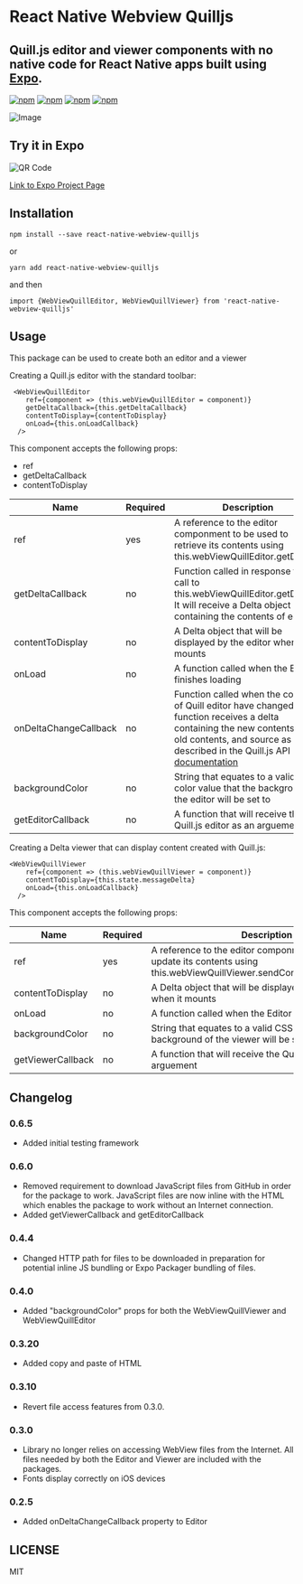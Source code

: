 # React Native Webview Quilljs
## Quill.js editor and viewer components with no native code for React Native apps built using [Expo](https://expo.io/).

[![npm](https://img.shields.io/npm/v/react-native-webview-quilljs.svg)](https://www.npmjs.com/package/react-native-webview-quilljs)
[![npm](https://img.shields.io/npm/dm/react-native-webview-quilljs.svg)](https://www.npmjs.com/package/react-native-webview-quilljs)
[![npm](https://img.shields.io/npm/dt/react-native-webview-quilljs.svg)](https://www.npmjs.com/package/react-native-webview-quilljs)
[![npm](https://img.shields.io/npm/l/react-native-webview-quilljs.svg)](https://github.com/react-native-component/react-native-webview-quilljs/blob/master/LICENSE)


![Image](https://thumbs.gfycat.com/CelebratedSilentDromedary-size_restricted.gif)

## Try it in Expo
![QR Code](https://github.com/reggie3/react-native-webview-quilljs/blob/master/expo-qr-code.png)


[Link to Expo Project Page](https://expo.io/@reggie3/react-native-webview-quilljs)


## Installation
~~~
npm install --save react-native-webview-quilljs
~~~
or 
~~~
yarn add react-native-webview-quilljs
~~~

and then
~~~
import {WebViewQuillEditor, WebViewQuillViewer} from 'react-native-webview-quilljs'
~~~

## Usage
This package can be used to create both an editor and a viewer

Creating a Quill.js editor with the standard toolbar:
~~~~
 <WebViewQuillEditor
    ref={component => (this.webViewQuillEditor = component)}
    getDeltaCallback={this.getDeltaCallback}
    contentToDisplay={contentToDisplay}
    onLoad={this.onLoadCallback}
  />
~~~~

This component accepts the following props:
* ref
* getDeltaCallback
* contentToDisplay

| Name                   | Required      | Description |
| ---------------------- | ------------- | ----------- |
| ref            |    yes        | A reference to the editor componment to be used to retrieve its contents using     this.webViewQuillEditor.getDelta();
| getDeltaCallback  |    no        | Function called in response to a call to this.webViewQuillEditor.getDelta().  It will receive a Delta object containing the contents of editor |
| contentToDisplay     |    no        | A Delta object that will be displayed by the editor when it mounts|
| onLoad | no| A function called when the Editor finishes loading |
| onDeltaChangeCallback | no | Function called when the contents of Quill editor have changed.  The function receives a delta containing the new contents, the old contents, and source as described in the Quill.js API [documentation](https://quilljs.com/docs/api/events.html) |
| backgroundColor| no | String that equates to a valid CSS color value that the background of the editor will be set to|
|getEditorCallback| no | A function that will receive the Quill.js editor as an arguement |


Creating a Delta viewer that can display content created with Quill.js:
~~~
<WebViewQuillViewer
    ref={component => (this.webViewQuillViewer = component)}
    contentToDisplay={this.state.messageDelta}
    onLoad={this.onLoadCallback}
  />
~~~

This component accepts the following props:

| Name                   | Required      | Description |
| ---------------------- | ------------- | ----------- |
| ref            |    yes        | A reference to the editor componment to be used to update its contents using     this.webViewQuillViewer.sendContentToViewer(delta);
| contentToDisplay     |    no        | A Delta object that will be displayed by the viewer when it mounts|
|onLoad | no| A function called when the Editor finishes loading |
| backgroundColor| no | String that equates to a valid CSS color value that the background of the viewer will be set to|
|getViewerCallback| no | A function that will receive the Quill.js viewer as an arguement |

## Changelog
### 0.6.5
* Added initial testing framework
### 0.6.0
* Removed requirement to download JavaScript files from GitHub in order for the package to work.  JavaScript files are now inline with the HTML which enables the package to work without an Internet connection.
* Added getViewerCallback and getEditorCallback
### 0.4.4
* Changed HTTP path for files to be downloaded in preparation for potential inline JS bundling or Expo Packager bundling of files.
### 0.4.0
* Added "backgroundColor" props for both the WebViewQuillViewer and WebViewQuillEditor
### 0.3.20
* Added copy and paste of HTML
### 0.3.10
* Revert file access features from 0.3.0.
### 0.3.0
* Library no longer relies on accessing WebView files from the Internet.  All files needed by both the Editor and Viewer are included with the packages.
* Fonts display correctly on iOS devices
### 0.2.5
* Added onDeltaChangeCallback property to Editor

## LICENSE

MIT
